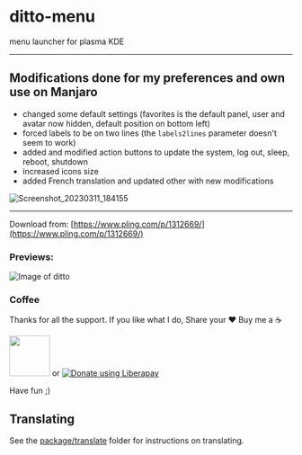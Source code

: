 # ditto-menu
menu launcher for plasma KDE

___

## Modifications done for my preferences and own use on Manjaro

- changed some default settings (favorites is the default panel, user and avatar now hidden, default position on bottom left)
- forced labels to be on two lines (the `labels2lines` parameter doesn't seem to work)
- added and modified action buttons to update the system, log out, sleep, reboot, shutdown
- increased icons size
- added French translation and updated other with new modifications

![Screenshot_20230311_184155](https://user-images.githubusercontent.com/17416415/224503592-1aa96f78-b0f3-46c0-af1b-110a74adbd74.png)

___


Download from: [https://www.pling.com/p/1312669/](https://www.pling.com/p/1312669/)

### Previews: 

![Image of ditto](https://github.com/adhec/dittoMenuKDE/blob/main/preview.jpg)

### Coffee

Thanks for all the support. If you like what I do,
Share your ❤️ Buy me a ☕

[<img src="https://www.paypalobjects.com/webstatic/en_US/i/buttons/PP_logo_h_100x26.png"  style="width:72px;">](https://www.paypal.com/cgi-bin/webscr?cmd=_s-xclick&hosted_button_id=V9Q8MK9CKSQW8&source=url)  or  [<img alt="Donate using Liberapay" src="https://liberapay.com/assets/widgets/donate.svg">](https://liberapay.com/_adhe_/donate)

Have fun ;)


## Translating

See the [package/translate](package/translate) folder for instructions on translating.
